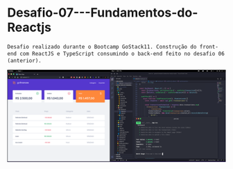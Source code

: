 # Desafio-07---Fundamentos-do-Reactjs


    Desafio realizado durante o Bootcamp GoStack11. Construção do front-end com ReactJS e TypeScript consumindo o back-end feito no desafio 06 (anterior).






<img src="/prev/prev.png">
</br>


